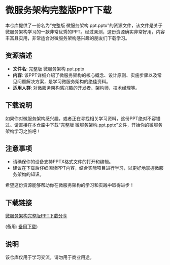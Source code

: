 # 微服务架构完整版PPT下载

本仓库提供了一份名为“完整版 微服务架构.ppt.pptx”的资源文件，该文件是关于微服务架构学习的一款非常优秀的PPT。经过亲测，这份资源确实非常好用，内容丰富且实用，非常适合对微服务架构感兴趣的朋友们下载学习。

## 资源描述

- **文件名**: 完整版 微服务架构.ppt.pptx
- **内容**: 该PPT详细介绍了微服务架构的核心概念、设计原则、实施步骤以及常见问题解决方案，是学习微服务架构的绝佳资料。
- **适用人群**: 对微服务架构感兴趣的开发者、架构师、技术经理等。

## 下载说明

如果你对微服务架构感兴趣，或者正在寻找相关学习资料，这份PPT绝对不容错过。请直接在本仓库中下载“完整版 微服务架构.ppt.pptx”文件，开始你的微服务架构学习之旅吧！

## 注意事项

- 请确保你的设备支持PPTX格式文件的打开和编辑。
- 建议在下载后仔细阅读PPT内容，结合实际项目进行学习，以更好地掌握微服务架构的知识。

希望这份资源能够帮助你在微服务架构的学习和实践中取得进步！

## 下载链接
[微服务架构完整版PPT下载分享](https://pan.quark.cn/s/5196c2f5ff38) 

(备用: [备用下载](https://pan.baidu.com/s/1GBX8X-J1FCnEy0oexYCs4A?pwd=1234))

## 说明

该仓库仅用于学习交流，请勿用于商业用途。
